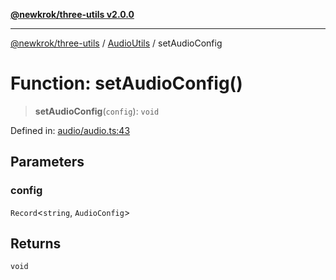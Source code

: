 [**@newkrok/three-utils v2.0.0**](../../../../README.md)

***

[@newkrok/three-utils](../../../../globals.md) / [AudioUtils](../README.md) / setAudioConfig

# Function: setAudioConfig()

> **setAudioConfig**(`config`): `void`

Defined in: [audio/audio.ts:43](https://github.com/NewKrok/three-utils/blob/a38231b899f4eeb8c881d6a9f7248bab4e06755e/src/audio/audio.ts#L43)

## Parameters

### config

`Record`\<`string`, `AudioConfig`\>

## Returns

`void`
